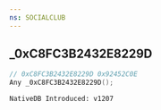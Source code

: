```yaml
---
ns: SOCIALCLUB
---
```

## _0xC8FC3B2432E8229D

```c
// 0xC8FC3B2432E8229D 0x92452C0E
Any _0xC8FC3B2432E8229D();
```

```
NativeDB Introduced: v1207
```

